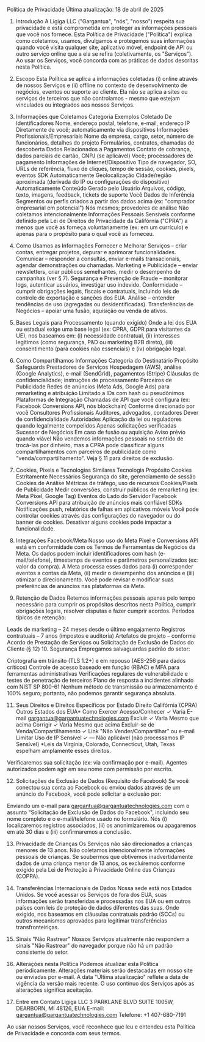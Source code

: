 Política de Privacidade
Última atualização: 18 de abril de 2025

1. Introdução
A Ligiga LLC ("Gargantua", "nós", "nosso") respeita sua privacidade e está comprometida em proteger as informações pessoais que você nos fornece. Esta Política de Privacidade ("Política") explica como coletamos, usamos, divulgamos e protegemos suas informações quando você visita qualquer site, aplicativo móvel, endpoint de API ou outro serviço online que a ela se refira (coletivamente, os "Serviços"). Ao usar os Serviços, você concorda com as práticas de dados descritas nesta Política.

2. Escopo
Esta Política se aplica a informações coletadas (i) online através de nossos Serviços e (ii) offline no contexto de desenvolvimento de negócios, eventos ou suporte ao cliente. Ela não se aplica a sites ou serviços de terceiros que não controlamos - mesmo que estejam vinculados ou integrados aos nossos Serviços.

3. Informações que Coletamos
Categoria	Exemplos	Coletado De
Identificadores	Nome, endereço postal, telefone, e-mail, endereço IP	Diretamente de você; automaticamente via dispositivos
Informações Profissionais/Empresariais	Nome da empresa, cargo, setor, número de funcionários, detalhes do projeto	Formulários, contratos, chamadas de descoberta
Dados Relacionados a Pagamentos	Contato de cobrança, dados parciais de cartão, CNPJ (se aplicável)	Você; processadores de pagamento
Informações de Internet/Dispositivo	Tipo de navegador, SO, URLs de referência, fluxo de cliques, tempo de sessão, cookies, pixels, eventos SDK	Automaticamente
Geolocalização	Cidade/região aproximada (derivada do IP ou configurações do dispositivo)	Automaticamente
Conteúdo Gerado pelo Usuário	Arquivos, código, texto, imagens, feedback, tickets de suporte	Você
Dados de Inferência	Segmentos ou perfis criados a partir dos dados acima (ex: "comprador empresarial em potencial")	Nós mesmos; provedores de análise
Não coletamos intencionalmente Informações Pessoais Sensíveis conforme definido pela Lei de Direitos de Privacidade da Califórnia ("CPRA") a menos que você as forneça voluntariamente (ex: em um currículo) e apenas para o propósito para o qual você as forneceu.

4. Como Usamos as Informações
Fornecer e Melhorar Serviços – criar contas, entregar projetos, depurar e aprimorar funcionalidades.
Comunicar – responder a consultas, enviar e-mails transacionais, agendar demonstrações ou chamadas.
Marketing e Publicidade – enviar newsletters, criar públicos semelhantes, medir o desempenho de campanhas (ver § 7).
Segurança e Prevenção de Fraude – monitorar logs, autenticar usuários, investigar uso indevido.
Conformidade – cumprir obrigações legais, fiscais e contratuais, incluindo leis de controle de exportação e sanções dos EUA.
Análise – entender tendências de uso (agregadas ou desidentificadas).
Transferências de Negócios – apoiar uma fusão, aquisição ou venda de ativos.
5. Bases Legais para Processamento (quando exigido)
Onde a lei dos EUA ou estadual exige uma base legal (ex: CPRA, GDPR para visitantes da UE), nos baseamos em: (i) necessidade contratual, (ii) interesses legítimos (como segurança, P&D ou marketing B2B direto), (iii) consentimento (para cookies não essenciais) e (iv) obrigação legal.

6. Como Compartilhamos Informações
Categoria do Destinatário	Propósito	Safeguards
Prestadores de Serviços	Hospedagem (AWS), análise (Google Analytics), e-mail (SendGrid), pagamentos (Stripe)	Cláusulas de confidencialidade; instruções de processamento
Parceiros de Publicidade	Redes de anúncios (Meta Ads, Google Ads) para remarketing e atribuição	Limitado a IDs com hash ou pseudônimos
Plataformas de Integração	Chamadas de API que você configura (ex: Facebook Conversions API, nós blockchain)	Conforme direcionado por você
Consultores Profissionais	Auditores, advogados, contadores	Dever de confidencialidade
Autoridades	Aplicação da lei ou reguladores quando legalmente compelidos	Apenas solicitações verificadas
Sucessor de Negócios	Em caso de fusão ou aquisição	Aviso prévio quando viável
Não vendemos informações pessoais no sentido de trocá-las por dinheiro, mas a CPRA pode classificar alguns compartilhamentos com parceiros de publicidade como "venda/compartilhamento". Veja § 11 para direitos de exclusão.

7. Cookies, Pixels e Tecnologias Similares
Tecnologia	Propósito
Cookies Estritamente Necessários	Segurança do site, gerenciamento de sessão
Cookies de Análise	Métricas de tráfego, uso de recursos
Cookies/Pixels de Publicidade	Medir conversões, construir públicos de remarketing (ex: Meta Pixel, Google Tag)
Eventos do Lado do Servidor	Facebook Conversions API para atribuição de anúncios mais confiável
SDKs	Notificações push, relatórios de falhas em aplicativos móveis
Você pode controlar cookies através das configurações do navegador ou do banner de cookies. Desativar alguns cookies pode impactar a funcionalidade.

8. Integrações Facebook/Meta
Nosso uso do Meta Pixel e Conversions API está em conformidade com os Termos de Ferramentas de Negócios da Meta. Os dados podem incluir identificadores com hash (e-mail/telefone), timestamps de eventos e parâmetros personalizados (ex: valor da compra). A Meta processa esses dados para (i) corresponder eventos a contas da Meta, (ii) medir o desempenho dos anúncios e (iii) otimizar o direcionamento. Você pode revisar e modificar suas preferências de anúncios nas plataformas da Meta.

9. Retenção de Dados
Retemos informações pessoais apenas pelo tempo necessário para cumprir os propósitos descritos nesta Política, cumprir obrigações legais, resolver disputas e fazer cumprir acordos. Períodos típicos de retenção:

Leads de marketing – 24 meses desde o último engajamento
Registros contratuais – 7 anos (impostos e auditoria)
Artefatos de projeto – conforme Acordo de Prestação de Serviços ou Solicitação de Exclusão de Dados do Cliente (§ 12)
10. Segurança
Empregamos salvaguardas padrão do setor:

Criptografia em trânsito (TLS 1.2+) e em repouso (AES-256 para dados críticos)
Controle de acesso baseado em função (RBAC) e MFA para ferramentas administrativas
Verificações regulares de vulnerabilidade e testes de penetração de terceiros
Plano de resposta a incidentes alinhado com NIST SP 800-61
Nenhum método de transmissão ou armazenamento é 100% seguro; portanto, não podemos garantir segurança absoluta.

11. Seus Direitos e Direitos Específicos por Estado
Direito	Califórnia (CPRA)	Outros Estados dos EUA*	Como Exercer
Acesso/Conhecer	✓	Varia	E-mail gargantua@gargantuatechnologies.com
Excluir	✓	Varia	Mesmo que acima
Corrigir	✓	Varia	Mesmo que acima
Excluir-se de Venda/Compartilhamento	✓	Link "Não Vender/Compartilhar" ou e-mail	
Limitar Uso de IP Sensível	✓	—	Não aplicável (não processamos IP Sensível)
*Leis da Virgínia, Colorado, Connecticut, Utah, Texas espelham amplamente esses direitos.

Verificaremos sua solicitação (ex: via confirmação por e-mail). Agentes autorizados podem agir em seu nome com permissão por escrito.

12. Solicitações de Exclusão de Dados (Requisito do Facebook)
Se você conectou sua conta ao Facebook ou enviou dados através de um anúncio do Facebook, você pode solicitar a exclusão por:

Enviando um e-mail para gargantua@gargantuatechnologies.com com o assunto "Solicitação de Exclusão de Dados do Facebook", incluindo seu nome completo e o e-mail/telefone usado no formulário.
Nós (i) localizaremos registros associados, (ii) os anonimizaremos ou apagaremos em até 30 dias e (iii) confirmaremos a conclusão.

13. Privacidade de Crianças
Os Serviços não são direcionados a crianças menores de 13 anos. Não coletamos intencionalmente informações pessoais de crianças. Se soubermos que obtivemos inadvertidamente dados de uma criança menor de 13 anos, os excluiremos conforme exigido pela Lei de Proteção à Privacidade Online das Crianças (COPPA).

14. Transferências Internacionais de Dados
Nossa sede está nos Estados Unidos. Se você acessar os Serviços de fora dos EUA, suas informações serão transferidas e processadas nos EUA ou em outros países com leis de proteção de dados diferentes das suas. Onde exigido, nos baseamos em cláusulas contratuais padrão (SCCs) ou outros mecanismos aprovados para legitimar transferências transfronteiriças.

15. Sinais "Não Rastrear"
Nossos Serviços atualmente não respondem a sinais "Não Rastrear" do navegador porque não há um padrão consistente do setor.

16. Alterações nesta Política
Podemos atualizar esta Política periodicamente. Alterações materiais serão destacadas em nosso site ou enviadas por e-mail. A data "Última atualização" reflete a data de vigência da versão mais recente. O uso contínuo dos Serviços após as alterações significa aceitação.

17. Entre em Contato
Ligiga LLC 3 PARKLANE BLVD SUITE 1005W, DEARBORN, MI 48126, EUA E-mail: gargantua@gargantuatechnologies.com Telefone: +1 407-680-7191

Ao usar nossos Serviços, você reconhece que leu e entendeu esta Política de Privacidade e concorda com seus termos.